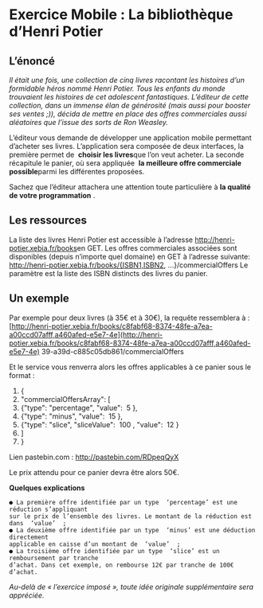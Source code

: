 # Exercice Mobile : La bibliothèque d’Henri Potier

## L’énoncé

_Il était une fois, une collection de cinq livres racontant les histoires d’un formidable héros nommé
Henri Potier. Tous les enfants du monde trouvaient les histoires de cet adolescent fantastiques.
L’éditeur de cette collection, dans un immense élan de générosité (mais aussi pour booster ses
ventes ;)), décida de mettre en place des offres commerciales aussi aléatoires que l’issue des sorts
de Ron Weasley._

L’éditeur vous demande de développer une application mobile permettant d’acheter ses livres.
L’application sera composée de deux interfaces, la première permet de ​ **choisir les livres** ​que
l’on veut acheter. La seconde récapitule le panier, où sera appliquée ​ **la meilleure offre
commerciale possible** ​parmi les différentes proposées.

Sachez que l’éditeur attachera une attention toute particulière à ​ **la qualité de votre
programmation** ​.

## Les ressources

La liste des livres Henri Potier est accessible à l’adresse ​http://henri-potier.xebia.fr/books​ en
GET.
Les offres commerciales associées sont disponibles (depuis n’importe quel domaine) en GET à
l’adresse suivante: ​http://henri-potier.xebia.fr/books/{ISBN1,ISBN2, ...}/commercialOffers
Le paramètre est la liste des ISBN distincts des livres du panier.

## Un exemple

Par exemple pour deux livres (à 35€ et à 30€), la requête ressemblera à :
[http://henri-potier.xebia.fr/books/c8fabf68-8374-48fe-a7ea-a00ccd07afff,a460afed-e5e7-4e](http://henri-potier.xebia.fr/books/c8fabf68-8374-48fe-a7ea-a00ccd07afff,a460afed-e5e7-4e)
39-a39d-c885c05db861/commercialOffers

Et le service vous renverra alors les offres applicables à ce panier sous le format :

1. {
2. ​"commercialOffersArray"​:​ ​[
3. ​{​"type"​:​ ​"percentage"​,​ ​"value"​:​ ​ 5 ​}​,
4. ​{​"type"​:​ ​"minus"​,​ ​"value"​:​ ​ 15 ​}​,
5. ​{​"type"​:​ ​"slice"​,​ ​"sliceValue"​:​ ​ 100 ​,​ ​"value"​:​ ​ 12 ​}
6. ​]
7. }

Lien pastebin.com : ​http://pastebin.com/RDpeqQyX

Le prix attendu pour ce panier devra être alors 50€.


**Quelques explications**

```
● La première offre identifiée par un type ​ ‘percentage’ est une réduction s’appliquant
sur le prix de l’ensemble des livres. Le montant de la réduction est dans ​ ‘value’ ​ ;
● La deuxième offre identifiée par un type ​ ‘minus’ est une déduction directement
applicable en caisse d’un montant de ​ ‘value’ ​ ;
● La troisième offre identifiée par un type ​ ‘slice’ est un remboursement par tranche
d’achat. Dans cet exemple, on rembourse 12€ par tranche de 100€ d’achat.
```
_Au-delà de « l’exercice imposé », toute idée originale supplémentaire sera appréciée._




